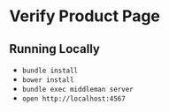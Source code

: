# Verify Product Page

## Running Locally

- `bundle install`
- `bower install`
- `bundle exec middleman server`
- `open http://localhost:4567`
